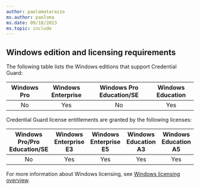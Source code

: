 ```yaml
---
author: paolomatarazzo
ms.author: paoloma
ms.date: 09/18/2023
ms.topic: include
---
```


## Windows edition and licensing requirements

The following table lists the Windows editions that support Credential Guard:

|Windows Pro|Windows Enterprise|Windows Pro Education/SE|Windows Education|
|:---:|:---:|:---:|:---:|
|No|Yes|No|Yes|

Credential Guard license entitlements are granted by the following licenses:

|Windows Pro/Pro Education/SE|Windows Enterprise E3|Windows Enterprise E5|Windows Education A3|Windows Education A5|
|:---:|:---:|:---:|:---:|:---:|
|No|Yes|Yes|Yes|Yes|

For more information about Windows licensing, see [Windows licensing overview](/windows/whats-new/windows-licensing).
